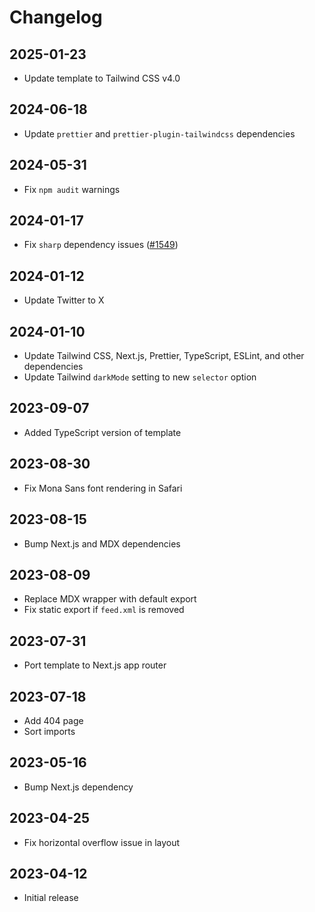 # Changelog

## 2025-01-23

- Update template to Tailwind CSS v4.0

## 2024-06-18

- Update `prettier` and `prettier-plugin-tailwindcss` dependencies

## 2024-05-31

- Fix `npm audit` warnings

## 2024-01-17

- Fix `sharp` dependency issues ([#1549](https://github.com/tailwindlabs/tailwindui-issues/issues/1549))

## 2024-01-12

- Update Twitter to X

## 2024-01-10

- Update Tailwind CSS, Next.js, Prettier, TypeScript, ESLint, and other dependencies
- Update Tailwind `darkMode` setting to new `selector` option

## 2023-09-07

- Added TypeScript version of template

## 2023-08-30

- Fix Mona Sans font rendering in Safari

## 2023-08-15

- Bump Next.js and MDX dependencies

## 2023-08-09

- Replace MDX wrapper with default export
- Fix static export if `feed.xml` is removed

## 2023-07-31

- Port template to Next.js app router

## 2023-07-18

- Add 404 page
- Sort imports

## 2023-05-16

- Bump Next.js dependency

## 2023-04-25

- Fix horizontal overflow issue in layout

## 2023-04-12

- Initial release
